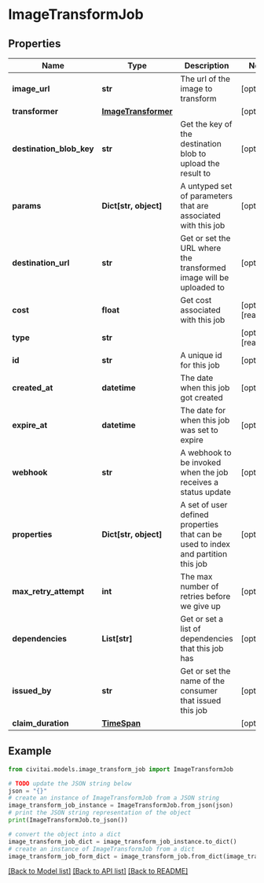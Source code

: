 # ImageTransformJob


## Properties

Name | Type | Description | Notes
------------ | ------------- | ------------- | -------------
**image_url** | **str** | The url of the image to transform | [optional] 
**transformer** | [**ImageTransformer**](ImageTransformer.md) |  | [optional] 
**destination_blob_key** | **str** | Get the key of the destination blob to upload the result to | [optional] 
**params** | **Dict[str, object]** | A untyped set of parameters that are associated with this job | [optional] 
**destination_url** | **str** | Get or set the URL where the transformed image will be uploaded to | [optional] 
**cost** | **float** | Get cost associated with this job | [optional] [readonly] 
**type** | **str** |  | [optional] [readonly] 
**id** | **str** | A unique id for this job | [optional] 
**created_at** | **datetime** | The date when this job got created | [optional] 
**expire_at** | **datetime** | The date for when this job was set to expire | [optional] 
**webhook** | **str** | A webhook to be invoked when the job receives a status update | [optional] 
**properties** | **Dict[str, object]** | A set of user defined properties that can be used to index and partition this job | [optional] 
**max_retry_attempt** | **int** | The max number of retries before we give up | [optional] 
**dependencies** | **List[str]** | Get or set a list of dependencies that this job has | [optional] 
**issued_by** | **str** | Get or set the name of the consumer that issued this job | [optional] 
**claim_duration** | [**TimeSpan**](TimeSpan.md) |  | [optional] 

## Example

```python
from civitai.models.image_transform_job import ImageTransformJob

# TODO update the JSON string below
json = "{}"
# create an instance of ImageTransformJob from a JSON string
image_transform_job_instance = ImageTransformJob.from_json(json)
# print the JSON string representation of the object
print(ImageTransformJob.to_json())

# convert the object into a dict
image_transform_job_dict = image_transform_job_instance.to_dict()
# create an instance of ImageTransformJob from a dict
image_transform_job_form_dict = image_transform_job.from_dict(image_transform_job_dict)
```
[[Back to Model list]](../README.md#documentation-for-models) [[Back to API list]](../README.md#documentation-for-api-endpoints) [[Back to README]](../README.md)


